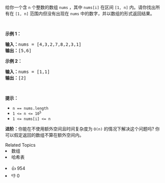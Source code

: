 <p>给你一个含 <code>n</code> 个整数的数组 <code>nums</code> ，其中 <code>nums[i]</code> 在区间 <code>[1, n]</code> 内。请你找出所有在 <code>[1, n]</code> 范围内但没有出现在 <code>nums</code> 中的数字，并以数组的形式返回结果。</p>

<p> </p>

<p><strong>示例 1：</strong></p>

<pre>
<strong>输入：</strong>nums = [4,3,2,7,8,2,3,1]
<strong>输出：</strong>[5,6]
</pre>

<p><strong>示例 2：</strong></p>

<pre>
<strong>输入：</strong>nums = [1,1]
<strong>输出：</strong>[2]
</pre>

<p> </p>

<p><strong>提示：</strong></p>

<ul>
	<li><code>n == nums.length</code></li>
	<li><code>1 <= n <= 10<sup>5</sup></code></li>
	<li><code>1 <= nums[i] <= n</code></li>
</ul>

<p><strong>进阶：</strong>你能在不使用额外空间且时间复杂度为<em> </em><code>O(n)</code><em> </em>的情况下解决这个问题吗? 你可以假定返回的数组不算在额外空间内。</p>
<div><div>Related Topics</div><div><li>数组</li><li>哈希表</li></div></div><br><div><li>👍 954</li><li>👎 0</li></div>